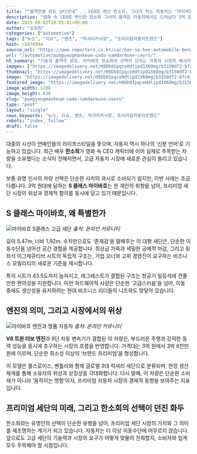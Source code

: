```yaml
---
title: "“품격만큼 차도 남다르네” .. CEO로 변신 한소희, 그녀가 타는 자동차는 ‘마이바흐’"
description: "영화 속 CEO로 변신한 한소희 그녀의 품격은 자동차에서도 드러났다 3억 원대 슈퍼 세단, 그 주인공은 ..."
date: 2025-08-02T10:03:02+09:00
author: "오승희"
categories: ["automotive"]
tags: ["뉴스", "이슈", "벤츠", "럭셔리카시장", "프리미엄자동차트렌드"]
hash: cb97499a
source_url: "https://www.reportera.co.kr/car/han-so-hee-automobile-benz-maybach/"
url: "/automotive/pumgyeogmankeum-cado-namdareune-ceoro/"
h5_summary: "기술과 품격의 상징, 마이바흐 한소희의 선택이 던지는 자동차 시장의 메시지"
images: ["https://imagedelivery.net/H9Db0IpqceHdtipd1X60mg/b3150df2-bfc8-42f3-20ac-2a8409837a00/public", "https://imagedelivery.net/H9Db0IpqceHdtipd1X60mg/b30c2632-73da-42a9-cea7-9497b7bd5200/public", "https://imagedelivery.net/H9Db0IpqceHdtipd1X60mg/97feb44b-bf39-49d6-9853-6451521ee500/public"]
thumbnail: "https://imagedelivery.net/H9Db0IpqceHdtipd1X60mg/b3150df2-bfc8-42f3-20ac-2a8409837a00/public"
image: "https://imagedelivery.net/H9Db0IpqceHdtipd1X60mg/b3150df2-bfc8-42f3-20ac-2a8409837a00/public"
featured_image: "https://imagedelivery.net/H9Db0IpqceHdtipd1X60mg/b3150df2-bfc8-42f3-20ac-2a8409837a00/public"
image_width: 1200
image_height: 630
slug: "pumgyeogmankeum-cado-namdareune-ceoro"
type: "post"
layout: "single"
news_keywords: "뉴스, 이슈, 벤츠, 럭셔리카시장, 프리미엄자동차트렌드"
robots: "index, follow"
draft: false
---
```


대중의 시선이 연예인들의 라이프스타일을 좇으며, 자동차 역시 하나의 ‘신분 언어’로 기능하고 있습니다. 최근 배우 **한소희**가 영화 속 CEO 캐릭터에 이어 실제로 주목받는 차량을 소유했다는 소식이 전해지면서, 고급 자동차 시장에 새로운 관심이 쏠리고 있습니다.

보통 유명 인사의 차량 선택은 단순한 사치의 과시로 소비되기 쉽지만, 이번 사례는 조금 다릅니다. 3억 원대에 달하는 **S 클래스 마이바흐**는 한 개인의 취향을 넘어, 프리미엄 세단 시장의 위상과 경제적 함의를 동시에 담고 있기 때문입니다.

## S 클래스 마이바흐, 왜 특별한가

![마이바흐 S클래스 고급 세단](https://imagedelivery.net/H9Db0IpqceHdtipd1X60mg/97feb44b-bf39-49d6-9853-6451521ee500/public)
*출처: 온라인 커뮤니티*


길이 5.47m, 너비 1.92m. 수치만으로도 ‘존재감’을 말해주는 이 대형 세단은, 단순한 이동수단을 넘어선 공간 경험을 제공합니다. 최상급 가죽과 세밀한 공예적 마감, 그리고 뒷좌석 이그제큐티브 시트의 독립적 구조는, 기업 오너와 고위 경영진이 요구하는 비즈니스 모빌리티의 새로운 기준을 제시합니다.

특히 시트가 43.5도까지 눕혀지고, 레그레스트가 결합된 구조는 항공기 일등석에 견줄만한 편의성을 지원합니다. 이런 하드웨어적 사양은 단순한 ‘고급스러움’을 넘어, 이동 중에도 생산성을 유지하려는 현대 비즈니스 리더들의 니즈와도 맞닿아 있습니다.

## 엔진의 의미, 그리고 시장에서의 위상

![마이바흐 엔진과 명품 자동차](https://imagedelivery.net/H9Db0IpqceHdtipd1X60mg/b30c2632-73da-42a9-cea7-9497b7bd5200/public)
*출처: 온라인 커뮤니티*


**V8 트윈 터보 엔진**과 9단 자동 변속기가 결합된 이 차량은, 부드러운 주행과 강력한 동력 성능을 동시에 추구하는 시장의 흐름을 반영합니다. 가격대는 3억 원에서 3억 8천만 원에 이르며, 단순한 희소성 이상의 ‘브랜드 프리미엄’을 형성합니다.

이 모델은 롤스로이스, 벤틀리와 함께 글로벌 3대 럭셔리 세단으로 분류되며, 한정 생산 체계를 통해 소유자의 위상과 상징성을 극대화합니다. 다시 말해, 이 차량은 단순한 소비재가 아니라 ‘움직이는 명함’이자, 프리미엄 자동차 시장의 경제적 동향을 보여주는 지표입니다.

## 프리미엄 세단의 미래, 그리고 한소희의 선택이 던진 화두

한소희라는 유명인의 선택이 단순한 유행을 넘어, 프리미엄 세단 시장의 가치와 그 의미를 재조명하는 계기가 되고 있습니다. 자동차는 더 이상 이동수단에 머무르지 않습니다. 앞으로도 고급 세단의 기술력과 시장의 요구가 어떻게 맞물려 진화할지, 소비자와 업계 모두 주목해야 할 시점입니다.
